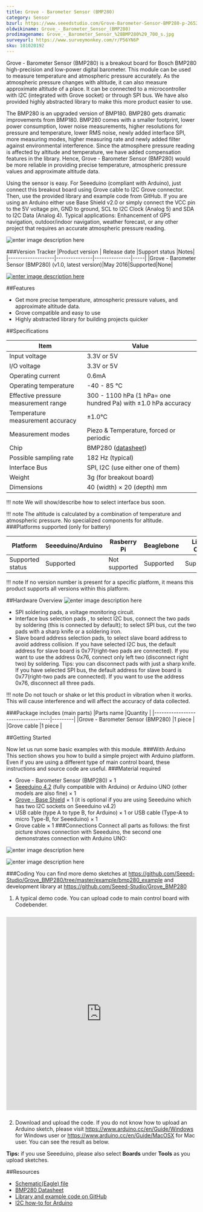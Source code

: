 ```yaml
---
title: Grove - Barometer Sensor (BMP280)
category: Sensor
bzurl: https://www.seeedstudio.com/Grove-Barometer-Sensor-BMP280-p-2652.html
oldwikiname: Grove_-_Barometer_Sensor_(BMP280)
prodimagename: Grove_-_Barometer_Sensor_%28BMP280%29_700_s.jpg
surveyurl: https://www.surveymonkey.com/r/P56YN6P
sku: 101020192
---
```


Grove - Barometer Sensor (BMP280) is a breakout board for Bosch BMP280 high-precision and low-power digital barometer. This module can be used to measure temperature and atmospheric pressure accurately. As the atmospheric pressure changes with altitude, it can also measure approximate altitude of a place. It can be connected to a microcontroller with I2C (integrated with Grove socket) or through SPI bus. We have also provided highly abstracted library to make this more product easier to use.

The BMP280 is an upgraded version of BMP180. BMP280 gets dramatic improvements from BMP180. BMP280 comes with a smaller footprint, lower power consumption, lower noise measurements, higher resolutions for pressure and temperature, lower RMS noise, newly added interface SPI, more measuring modes, higher measuring rate and newly added filter against environmental interference. Since the atmosphere pressure reading is affected by altitude and temperature, we have added compensation features in the library. Hence, Grove - Barometer Sensor (BMP280) would be more reliable in providing precise temperature, atmospheric pressure values and approximate altitude data.

Using the sensor is easy. For Seeeduino (compliant with Arduino), just connect this breakout board using Grove cable to I2C Grove connector. Then, use the provided library and example code from GitHub. If you are using an Arduino either use Base Shield v2.0 or simply connect the VCC pin to the 5V voltage pin, GND to ground, SCL to I2C Clock (Analog 5) and SDA to I2C Data (Analog 4).
Typical applications: Enhancement of GPS navigation, outdoor/indoor navigation, weather forecast, or any other project that requires an accurate atmospheric pressure reading.

![enter image description here](http://www.seeedstudio.com/wiki/images/d/da/Grove_-_Barometer_Sensor_%28BMP280%29_700_s.jpg)

###Version Tracker
|Product version	| Release date	|Support status	|Notes|
|-------------------|---------------|---------------|-----|
|Grove - Barometer Sensor (BMP280) (v1.0, latest version)|May 2016|Supported|None|


[![enter image description here](http://www.seeedstudio.com/wiki/images/thumb/d/d0/Get_One_Now_Banner.png/150px-Get_One_Now_Banner.png)](http://www.seeedstudio.com/depot/Grove-Barometer-Sensor-BMP280-p-2652.html)


##Features

- Get more precise temperature, atmospheric pressure values, and approximate altitude data.
- Grove compatible and easy to use
- Highly abstracted library for building projects quicker

##Specifications

|Item|Value|
|---|---|
|Input voltage	|3.3V or 5V|
|I/O voltage	|3.3V or 5V|
|Operating current	|0.6mA|
|Operating temperature	|-40 - 85 ℃|
|Effective pressure measurement range	|300 - 1100 hPa (1 hPa= one hundred Pa) with ±1.0 hPa accuracy|
|Temperature measurement accuracy	|±1.0°C|
|Measurement modes|	Piezo & Temperature, forced or periodic|
|Chip	|BMP280 ([datasheet](http://www.seeedstudio.com/wiki/images/5/59/Grove_-_Barometer_Sensor_%28BMP280%29_BMP280-DS001-12_Datasheet.pdf))|
|Possible sampling rate	|182 Hz (typical)|
|Interface Bus|	SPI, I2C (use either one of them)|
|Weight	|3g (for breakout board)|
|Dimensions	|40 (width) × 20 (depth) mm|

!!! note
    We will show/describe how to select interface bus soon.


!!! note
    The altitude is calculated by a combination of temperature and atmospheric pressure. No specialized components for altitude.
###Platforms supported (only for battery)

|Platform	     |Seeeduino/Arduino	|Rasberry Pi	|Beaglebone|	LinkIt ONE|
|----------------|------------------|---------------|----------|--------------|
|Supported status|	Supported       |Not supported  |Supported |Supported     |

!!! note
    If no version number is present for a specific platform, it means this product supports all versions within this platform.

##Hardware Overview
![enter image description here](http://www.seeedstudio.com/wiki/images/e/ec/Grove_-_Barometer_Sensor_%28BMP280%29_Components_1200_s.jpg)

- SPI soldering pads, a voltage monitoring circuit.
- Interface bus selection pads , to select I2C bus, connect the     two pads by soldering (this is connected by default); to select SPI bus, cut the two pads with a sharp knife or a soldering iron.
- Slave board address selection pads, to select slave board address to avoid address collision.
If you have selected I2C bus, the default address for slave board is 0x77(right-two pads are connected). If you want to use the address 0x76, connect only left two (disconnect right two) by soldering. Tips: you can disconnect pads with just a sharp knife.
If you have selected SPI bus, the default address for slave board is 0x77(right-two pads are connected). If you want to use the address 0x76, disconnect all three pads.

!!! note
    Do not touch or shake or let this product in vibration when it works. This will cause interference and will affect the accuracy of data collected.

###Package includes (main parts)
|Parts name                         |Quantity |
|-----------------------------------|---------|
|Grove - Barometer Sensor (BMP280)	|1 piece  |
|Grove cable	                    |1 piece  |


##Getting Started

Now let us run some basic examples with this module.
###With Arduino
This section shows you how to build a simple project with Arduino platform. Even if you are using a different type of main control board, these instructions and source code are useful.
###Material required
- Grove - Barometer Sensor (BMP280) × 1
- [Seeeduino 4.2](http://www.seeedstudio.com/depot/Seeeduino-V42-p-2517.html) (fully compatible with Arduino) or Arduino UNO (other models are also fine) × 1
- [Grove - Base Shield](http://www.seeedstudio.com/wiki/Grove_-_Base_shield_v2) × 1 (it is optional if you are using Seeeduino which has two I2C sockets on Seeeduino v4.2)
- USB cable (type A to type B, for Arduino) × 1 or USB cable (Type-A to micro Type-B, for Seeeduino) × 1
- Grove cable × 1
###Connections
Connect all parts as follows: the first picture shows connection with Seeeduino, the second one demonstrates connection with Arduino UNO:

![enter image description here](http://www.seeedstudio.com/wiki/images/3/38/Grove_-_Barometer_Sensor_%28BMP280%29_Demo_Seeeduino_1200_s.jpg)

![enter image description here](http://www.seeedstudio.com/wiki/images/thumb/3/34/Grove_-_Barometer_Sensor_%28BMP280%29_Demo_Arduino_UNO.jpg/600px-Grove_-_Barometer_Sensor_%28BMP280%29_Demo_Arduino_UNO.jpg)

###Coding
You can find more demo sketches at https://github.com/Seeed-Studio/Grove_BMP280/tree/master/example/bmp280_example and development library at https://github.com/Seeed-Studio/Grove_BMP280
1. A typical demo code. You can upload code to main control board with Codebender.

<iframe style="height: 510px; width: 100%; margin: 10px 0 10px;" allowTransparency="true" src="https://codebender.cc/embed/sketch:305323" frameborder="0"></iframe>

2. Download and upload the code. If you do not know how to upload an Arduino sketch, please visit https://www.arduino.cc/en/Guide/Windows for Windows user or https://www.arduino.cc/en/Guide/MacOSX for Mac user. You can see the result as below.

**Tips:** if you use Seeeduino, please also select **Boards** under **Tools** as you upload sketches.

##Resources
- [Schematic(Eagle) file](http://www.seeedstudio.com/wiki/images/5/55/Battery_kit-3.7V_520mAh_Schematics.zip)
- [BMP280 Datasheet](http://www.seeedstudio.com/wiki/images/5/59/Grove_-_Barometer_Sensor_%28BMP280%29_BMP280-DS001-12_Datasheet.pdf)
- [Library and example code on GitHub](https://github.com/Seeed-Studio/Grove_BMP280)
- [I2C how-to for Arduino](https://www.arduino.cc/en/Reference/Wire)

